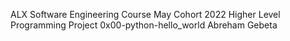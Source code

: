 ALX Software Engineering Course
May Cohort 2022
Higher Level Programming
Project 0x00-python-hello_world
Abreham Gebeta
